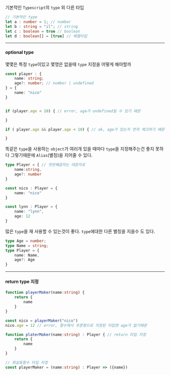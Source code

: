 기본적인 `Typescript`의 `type` 외 다른 타입
```ts
// 기본적인 type
let a : number = 1; // number
let b : string = "il"; // string
let c : boolean = true // boolean
let d : boolean[] = [true] // 배열타입
```

---
#### optional type
몇몇은 특정 `type`이있고 몇명은 없을때 `type` 지정을 어떻게 해야할까
```ts
const player : {
	name: string;
	age?: number; // number | undefined
} = {
	name: "nico"
}


if (player.age < 10) { // error, age가 undefined일 수 있기 때문

}

if ( player.age && player.age < 10) { // ok, age가 있는지 먼저 체크하기 떄문

}
```

똑같은 `type`을 사용하는 `object`가 여러개 있을 때마다 `type`을 지정해주는건 좋지 못하다 그렇기때문에 `Alias`(별칭)을 지어줄 수 있다.
```ts
type Player = { // 첫번째글자는 대문자로
	name:string,
	age?: number
}

const nico : Player = {
	name: "nico"
}

const lynn : Player = {
	name: "lynn",
	age: 12
}
```

많은 `type`을 재 사용할 수 있는것이 좋다.
`type`에대한 다른 별칭을 지을수 도 있다.
```ts
type Age = number;
type Name = string;
type Player = {
	name: Name,
	age?: Age
}
```

---
#### return type 지정
```ts
function playerMaker(name:string) {
	return {
		name
	}
}

const nico = playerMaker("nico")
nico.age = 12 // error, 함수에서 추론형으로 지정된 타입엔 age가 없기때문

function platerMaker(name:string) : Player { // return 타입 지정
	return {
		name
	}
}

// 화살표함수 타입 지정
const playerMaker = (name:string) : Player => ({name})
```